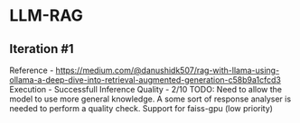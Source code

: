 # LLM-RAG

## Iteration #1

Reference - https://medium.com/@danushidk507/rag-with-llama-using-ollama-a-deep-dive-into-retrieval-augmented-generation-c58b9a1cfcd3
Execution - Successfull
Inference Quality - 2/10
TODO: Need to allow the model to use more general knowledge. A some sort of response analyser is needed to perform a quality check. Support for faiss-gpu (low priority)
